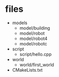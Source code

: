 # files

- models
    - model/building
    - model/robot
    - model/robot4
    - model/robotc
- script
    - script/hello.cpp
- world
    - world/first_world
- CMakeLists.txt